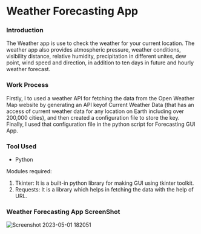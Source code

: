 # Weather Forecasting App

### Introduction

The Weather app is use to check the weather for your current location. The weather app also provides atmospheric pressure, weather conditions, visibility distance, relative humidity, precipitation in different unites, dew point, wind speed and direction, in addition to ten days in future and hourly weather forecast.

### Work Process

Firstly, I to used a weather API for fetching the data from the Open Weather Map website by generating an API keyof Current Weather Data (that has an access of current weather data for any location on Earth including over 200,000 cities), and then created a configuration file to store the key. Finally, I used that configuration file in the python script for Forecasting GUI App.

### Tool Used

* Python

Modules required:
1. Tkinter: It is a built-in python library for making GUI using tkinter toolkit.
2. Requests: It is a library which helps in fetching the data with the help of URL.

### Weather Forecasting App ScreenShot

![Screenshot 2023-05-01 182051](https://user-images.githubusercontent.com/84131752/235453977-f4b0fe49-f4e7-4024-ae44-4616ffd6a1d3.png)
